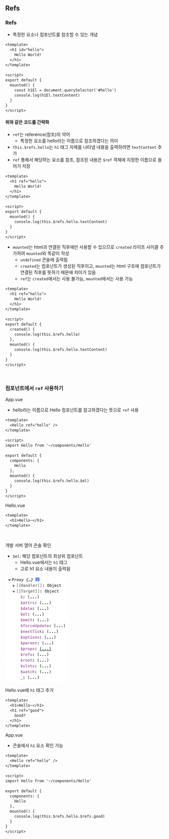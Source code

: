 ## Refs

### Refs
- 특정한 요소나 컴포넌트를 참조할 수 있는 개념

```vue
<template>
  <h1 id="hello">
    Hello World!
  </h1>
</template>

<script>
export default {
  mounted() {
    const h1El = document.querySelector('#hello')
    console.log(h1El.textContent)
  }
}
</script>
```

#### 위와 같은 코드를 간략화

- `ref`는 reference(참조)의 약어
    - 특정한 요소를 hello라는 이름으로 참조하겠다는 의미
- `this.$refs.hello`는 `h1` 태그 자체를 나타냄 내용을 출력하려면 `textContent` 추가
- `ref` 통해서 해당하는 요소를 참조, 참조된 내용은 `$ref` 객체에 지정한 이름으로 들어가 저장

```vue
<template>
  <h1 ref="hello">
    Hello World!
  </h1>
</template>

<script>
export default {
  mounted() {
    console.log(this.$refs.hello.textContent)
  }
}
</script>
```

- `mounted`는 html과 연결된 직후에만 사용할 수 있으므로 `created` 라이프 사이클 추가하여 `mounted`와 똑같이 작성
    - `undefined` 콘솔에 출력됨
    - `created`는 컴포넌트가 생성된 직후이고, `mounted`는 html 구조에 컴포넌트가 연결된 직후를 뜻하기 때문에 차이가 있음
    - `ref`는 `created`에서는 사용 불가능, `mounted`에서는 사용 가능

```vue
<template>
  <h1 ref="hello">
    Hello World!
  </h1>
</template>

<script>
export default {
  created() {
    console.log(this.$refs.hello)
  },
  mounted() {
    console.log(this.$refs.hello.textContent)
  }
}
</script>
```

<br/>

### 컴포넌트에서 `ref` 사용하기

App.vue

- hello라는 이름으로 Hello 컴포넌트를 참고하겠다는 뜻으로 `ref` 사용

```vue
<template>
  <Hello ref="hello" />
</template>

<script>
import Hello from '~/components/Hello'

export default {
  components: {
    Hello
  },
  mounted() {
    console.log(this.$refs.hello.$el)
  }
}
</script>
```

Hello.vue

```vue
<template>
  <h1>Hello~</h1>
</template>
```

<br/>

개발 서버 열어 콘솔 확인

- `$el`: 해당 컴포넌트의 최상위 컴포넌트
    - Hello.vue에서는 `h1` 태그
    - 고로 h1 요소 내용이 출력됨

<img src="../images/2-47.png" width="200px" />

<br/>

Hello.vue에 `h1` 태그 추가

```vue
<template>
  <h1>Hello~</h1>
  <h1 ref="good">
    Good?
  </h1>
</template>
```

App.vue

- 콘솔에서 `h1` 요소 확인 가능

```vue
<template>
  <Hello ref="hello" />
</template>

<script>
import Hello from '~/components/Hello'

export default {
  components: {
    Hello
  },
  mounted() {
    console.log(this.$refs.hello.$refs.good)
  }
}
</script>
```